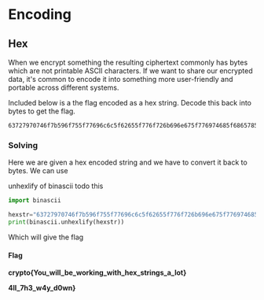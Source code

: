 # Encoding

## Hex

When we encrypt something the resulting ciphertext commonly has bytes which are not printable ASCII characters. If we want to share our encrypted data, it's common to encode it into something more user-friendly and portable across different systems.

Included below is a the flag encoded as a hex string. Decode this back into bytes to get the flag.

```
63727970746f7b596f755f77696c6c5f62655f776f726b696e675f776974685f6865785f737472696e67735f615f6c6f747d
```

### Solving

Here we are given a hex encoded string and we have to convert it back to bytes. We can use

unhexlify of binascii todo this

```python
import binascii 

hexstr="63727970746f7b596f755f77696c6c5f62655f776f726b696e675f776974685f6865785f737472696e67735f615f6c6f747d"
print(binascii.unhexlify(hexstr))
```

Which will give the flag

#### Flag

**crypto{You_will_be_working_with_hex_strings_a_lot}**

**4ll_7h3_w4y_d0wn}**